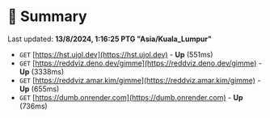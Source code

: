 # 📖 Summary
Last updated: **13/8/2024, 1:16:25 PTG "Asia/Kuala_Lumpur"**

- `GET` [https://hst.ujol.dev](https://hst.ujol.dev) - **Up** (551ms)
- `GET` [https://reddviz.deno.dev/gimme](https://reddviz.deno.dev/gimme) - **Up** (3338ms)
- `GET` [https://reddviz.amar.kim/gimme](https://reddviz.amar.kim/gimme) - **Up** (655ms)
- `GET` [https://dumb.onrender.com](https://dumb.onrender.com) - **Up** (736ms)
